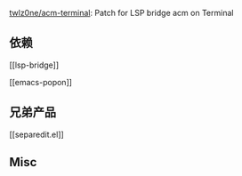 





[twlz0ne/acm-terminal](https://github.com/twlz0ne/acm-terminal): Patch for LSP bridge acm on Terminal





## 依赖

[[lsp-bridge]]

[[emacs-popon]]



## 兄弟产品

[[separedit.el]]




## Misc




